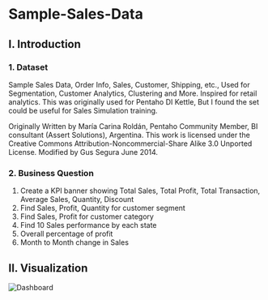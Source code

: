 # Sample-Sales-Data
## I. Introduction
### 1. Dataset
Sample Sales Data, Order Info, Sales, Customer, Shipping, etc., Used for Segmentation, Customer Analytics, Clustering and More. Inspired for retail analytics. This was originally used for Pentaho DI Kettle, But I found the set could be useful for Sales Simulation training.

Originally Written by María Carina Roldán, Pentaho Community Member, BI consultant (Assert Solutions), Argentina. This work is licensed under the Creative Commons Attribution-Noncommercial-Share Alike 3.0 Unported License. Modified by Gus Segura June 2014.
### 2. Business Question
1. Create a KPI banner showing Total Sales, Total Profit, Total Transaction, Average Sales, Quantity, Discount
2. Find Sales, Profit, Quantity for customer segment
3. Find Sales, Profit for customer category
4. Find 10 Sales performance by each state
5. Overall percentage of profit
6. Month to Month change in Sales
## II. Visualization
![Dashboard](https://github.com/Anpuer/Sample-Sales-Data/assets/144112015/1bf0fbdd-d8a2-42e9-a904-d581f9b0f6a0)
